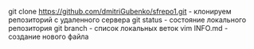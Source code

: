 git clone https://github.com/dmitriGubenko/sfrepo1.git - клонируем репозиторий с удаленного сервера
git status - состояние локального репозитория
git branch - список локальных веток
vim INFO.md - создание нового файла 
